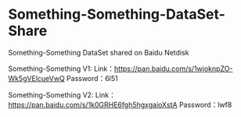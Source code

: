 # Something-Something-DataSet-Share
Something-Something  DataSet  shared on Baidu Netdisk

Something-Something V1:
Link：https://pan.baidu.com/s/1wjoknpZO-Wk5gVElcueVwQ 
Password：6l51 

Something-Something V2:
Link：https://pan.baidu.com/s/1k0GRHE6fgh5hgxgaioXstA 
Password：lwf8 
